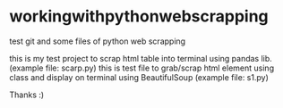 # workingwithpythonwebscrapping
test git and some files of python web scrapping

this is my test project to scrap html table into terminal using pandas lib. (example file: scarp.py)
this is test file to grab/scrap html element using class and display on terminal using BeautifulSoup (example file: s1.py)

Thanks :)
